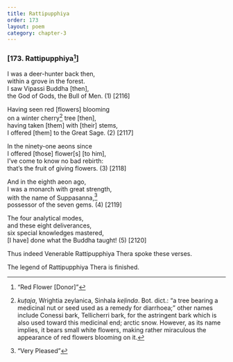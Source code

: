 ```yaml
---
title: Rattipupphiya
order: 173
layout: poem
category: chapter-3
---
```


### \[173. Rattipupphiya[^1]\]

I was a deer-hunter back then,  
within a grove in the forest.  
I saw Vipassi Buddha \[then\],  
the God of Gods, the Bull of Men. (1) \[2116\]

Having seen red \[flowers\] blooming  
on a winter cherry[^2] tree \[then\],  
having taken \[them\] with \[their\] stems,  
I offered \[them\] to the Great Sage. (2) \[2117\]

In the ninety-one aeons since  
I offered \[those\] flower\[s\] \[to him\],  
I’ve come to know no bad rebirth:  
that’s the fruit of giving flowers. (3) \[2118\]

And in the eighth aeon ago,  
I was a monarch with great strength,  
with the name of Suppasanna,[^3]  
possessor of the seven gems. (4) \[2119\]

The four analytical modes,  
and these eight deliverances,  
six special knowledges mastered,  
\[I have\] done what the Buddha taught! (5) \[2120\]

Thus indeed Venerable Rattipupphiya Thera spoke these verses.

The legend of Rattipupphiya Thera is finished.

[^1]: “Red Flower \[Donor\]”

[^2]: *kuṭaja*, Wrightia zeylanica, Sinhala *keḷinda*. Bot. dict.: “a tree bearing a medicinal nut or seed used as a remedy for diarrhoea;” other names include Conessi bark, Tellicherri bark, for the astringent bark which is also used toward this medicinal end; arctic snow. However, as its name implies, it bears small white flowers, making rather miraculous the appearance of red flowers blooming on it.

[^3]: “Very Pleased”
